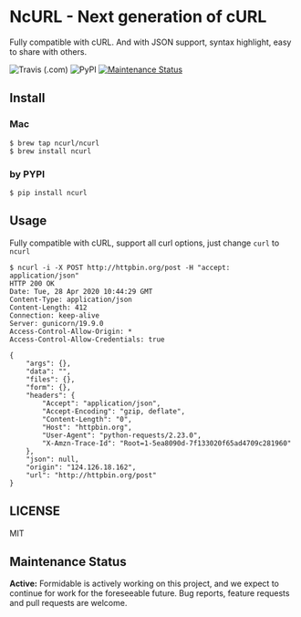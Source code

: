# NcURL - Next generation of cURL

Fully compatible with cURL. And with JSON support, syntax highlight, easy to share with others.

![Travis (.com)](https://img.shields.io/travis/com/ncurl/ncurl)
![PyPI](https://img.shields.io/pypi/v/ncurl)
[![Maintenance Status][maintenance-image]](#maintenance-status)

## Install

### Mac

```
$ brew tap ncurl/ncurl
$ brew install ncurl
```

### by PYPI

```shell
$ pip install ncurl
```

## Usage

Fully compatible with cURL, support all curl options, just change `curl` to `ncurl`

```
$ ncurl -i -X POST http://httpbin.org/post -H "accept: application/json"
HTTP 200 OK
Date: Tue, 28 Apr 2020 10:44:29 GMT
Content-Type: application/json
Content-Length: 412
Connection: keep-alive
Server: gunicorn/19.9.0
Access-Control-Allow-Origin: *
Access-Control-Allow-Credentials: true

{
    "args": {},
    "data": "",
    "files": {},
    "form": {},
    "headers": {
        "Accept": "application/json",
        "Accept-Encoding": "gzip, deflate",
        "Content-Length": "0",
        "Host": "httpbin.org",
        "User-Agent": "python-requests/2.23.0",
        "X-Amzn-Trace-Id": "Root=1-5ea8090d-7f133020f65ad4709c281960"
    },
    "json": null,
    "origin": "124.126.18.162",
    "url": "http://httpbin.org/post"
}
```

## LICENSE

MIT

## Maintenance Status

**Active:** Formidable is actively working on this project, and we expect to continue for work for the foreseeable future. Bug reports, feature requests and pull requests are welcome.

[maintenance-image]: https://img.shields.io/badge/maintenance-active-green.svg
